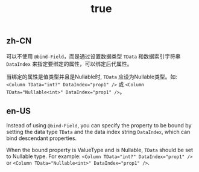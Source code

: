 ﻿---
order: 2
title:
  en-US: Data Index
  zh-CN: 数据索引
---

## zh-CN

可以不使用 `@bind-Field`，而是通过设置数据类型 `TData` 和数据索引字符串 `DataIndex` 来指定要绑定的属性，可以绑定后代属性。

当绑定的属性是值类型并且是Nullable时, `TData` 应设为Nullable类型。如: `<Column TData="int?" DataIndex="prop1" />` 或 `<Column TData="Nullable<int>" DataIndex="prop1" />`。

## en-US

Instead of using `@bind-Field`, you can specify the property to be bound by setting the data type `TData` and the data index string `DataIndex`, which can bind descendant properties.

When the bound property is ValueType and is Nullable, `TData` should be set to Nullable type. For example: `<Column TData="int?" DataIndex="prop1" />` or `<Column TData="Nullable<int>" DataIndex="prop1" />`.
